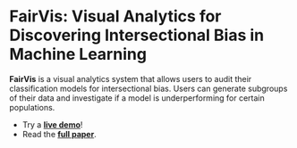 # FairVis: Visual Analytics for Discovering Intersectional Bias in Machine Learning

**FairVis** is a visual analytics system that allows users to audit their classification models for intersectional bias. Users can generate subgroups of their data and investigate if a model is underperforming for certain populations.

* Try a **[live demo](https://khsakib.github.io/SidVis_demo/)**!
* Read the **[full paper](https://arxiv.org/abs/1904.05419)**.
